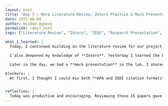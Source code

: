 ```yaml
---
layout: post
title: "Day 7 – More Literature Review, Zotero Practice & Mock Presentation"
date: 2025-06-04
author: Wisdom Agbeve
permalink: /day7.html
tags: ["Literature Review", "Zotero", "IEEE", "Research Presentation", "Flight Delay Prediction"]

what_i_learned: |
  Today, I continued building on the literature review for our project: **“AI-Driven Flight Delay Prediction Model for Climate-Resilient Airspace Management.”** I reviewed 15 research articles that I pulled from my university’s online library. These papers covered a range of topics like weather-related flight delays, machine learning models in aviation, and explainable AI tools.

  I also deepened my knowledge of **Zotero**. Yesterday I learned the basics, but today I really saw the value of the tool when it came to organizing references and properly citing sources. Zotero helped me stay consistent with the **IEEE citation format** we're using for our research paper, which saved me a lot of time and confusion.

  Later in the day, we had a **mock presentation** in the lab. I shared a quick overview of our project idea and what I’ve learned so far. It was a great opportunity to practice presenting technical content and get early feedback. My mentor, peers and other researchers gave me helpful tips on improving clarity and structure, which I’ll definitely use moving forward. This experience also helped boost my confidence.

blockers: |
  At first, I thought I could mix both **APA and IEEE citation formats** in the paper, but I later learned that consistency is really important in academic writing. My graduate mentor helped me fix it and showed me how to use Zotero to automatically format everything in proper **IEEE style**, which made things much easier.


reflection: |
  Today was productive and encouraging. Reviewing those 15 papers gave me a stronger foundation and more confidence in the research direction. I’m also getting more comfortable with research tools like Zotero, which makes the writing and citing process way smoother. Presenting in front of others—even in a mock session—helped me spot areas I need to improve. I’m excited to keep learning and building momentum with the team.
---
```

